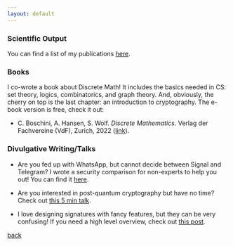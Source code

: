 ```yaml
---
layout: default
---
```


### Scientific Output

You can find a list of my publications [here](./papers.html).

### Books
I co-wrote a book about Discrete Math! It includes the basics needed in CS: set theory, logics, combinatorics, and graph theory. And, obviously, the cherry on top is the last chapter: an introduction to cryptography. The e-book version is free, check it out:

- C. Boschini, A. Hansen, S. Wolf. <i> Discrete Mathematics.</i> Verlag der Fachvereine (VdF), Zurich, 2022 ([link](https://vdf.ch/discrete-mathematics-e-book.html)).

### Divulgative Writing/Talks

- Are you fed up with WhatsApp, but cannot decide between Signal and Telegram? I wrote a security comparison for non-experts to help you out! You can find it [here](https://cqi.inf.usi.ch/publications/telegram_vs_signal.pdf?_gl=1*1rjmplt*_ga*MjA1MDgyOTM4Ni4xNjI2Mjc1NTUw*_ga_89Y0EEKVWP*MTYyNjI3NTU0OS4xLjEuMTYyNjI3NjA5Ny42MA..).

- Are you interested in post-quantum cryptography but have no time? Check out [this 5 min talk](https://www.youtube.com/watch?v=-kD2ryHMkFA).

- I love designing signatures with fancy features, but they can be very confusing! If you need a high level overview, check out [this post](https://cqi.inf.usi.ch/blog/four.html).

[back](./)
